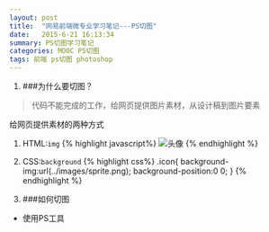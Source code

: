 ```yaml
---
layout: post
title:  "网易前端微专业学习笔记---PS切图"	
date:   2015-6-21 16:13:34							
summary: PS切图学习笔记	
categories: MOOC PS切图
tags: 前端 ps切图 photoshop	
---
```


1. ###为什么要切图？
> 代码不能完成的工作，给网页提供图片素材，从设计稿到图片要素

给网页提供素材的两种方式

1. HTML:`img`
{% highlight javascript%}
	<img src="images/avatar.jpg" alt="头像">
{% endhighlight %}

2. CSS:`background`
{% highlight css%}
	.icon{
	background-img:url(../images/sprite.png);
	background-position:0 0;
	}
{% endhighlight %}

2. ###如何切图

* 使用PS工具
